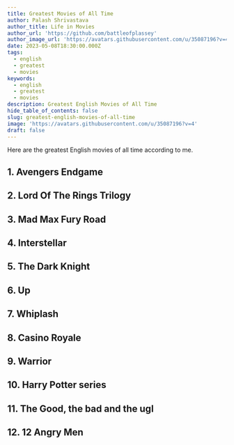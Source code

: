 ```yaml
---
title: Greatest Movies of All Time
author: Palash Shrivastava
author_title: Life in Movies
author_url: 'https://github.com/battleofplassey'
author_image_url: 'https://avatars.githubusercontent.com/u/35087196?v=4'
date: 2023-05-08T18:30:00.000Z
tags:
  - english
  - greatest
  - movies
keywords:
  - english
  - greatest
  - movies
description: Greatest English Movies of All Time
hide_table_of_contents: false
slug: greatest-english-movies-of-all-time
image: 'https://avatars.githubusercontent.com/u/35087196?v=4'
draft: false
---
```


Here are the greatest English movies of all time according to me.

<!--truncate-->

## 1. Avengers Endgame

## 2. Lord Of The Rings Trilogy

## 3. Mad Max Fury Road

## 4. Interstellar

## 5. The Dark Knight

## 6. Up

## 7. Whiplash

## 8. Casino Royale

## 9. Warrior

## 10. Harry Potter series

## 11. The Good, the bad and the ugl

## 12. 12 Angry Men
